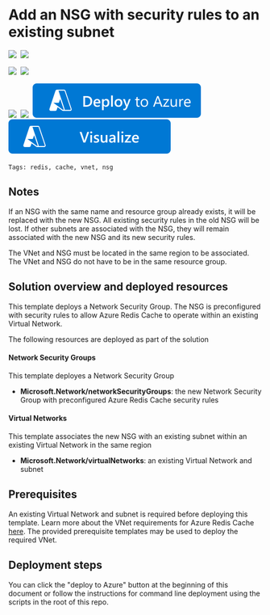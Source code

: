 # Add an NSG with security rules to an existing subnet

<IMG SRC="https://azurequickstartsservice.blob.core.windows.net/badges/201-redis-vnet-nsg/PublicLastTestDate.svg" />&nbsp;
<IMG SRC="https://azurequickstartsservice.blob.core.windows.net/badges/201-redis-vnet-nsg/PublicDeployment.svg" />&nbsp;

<IMG SRC="https://azurequickstartsservice.blob.core.windows.net/badges/201-redis-vnet-nsg/FairfaxLastTestDate.svg" />&nbsp;
<IMG SRC="https://azurequickstartsservice.blob.core.windows.net/badges/201-redis-vnet-nsg/FairfaxDeployment.svg" />&nbsp;

<IMG SRC="https://azurequickstartsservice.blob.core.windows.net/badges/201-redis-vnet-nsg/BestPracticeResult.svg" />&nbsp;
<IMG SRC="https://azurequickstartsservice.blob.core.windows.net/badges/201-redis-vnet-nsg/CredScanResult.svg" />&nbsp;
<a href="https://portal.azure.com/#create/Microsoft.Template/uri/https%3A%2F%2Fraw.githubusercontent.com%2FAzure%2Fazure-quickstart-templates%2Fmaster%2F201-redis-vnet-nsg%2Fazuredeploy.json" target="_blank">
<img src="https://raw.githubusercontent.com/Azure/azure-quickstart-templates/master/1-CONTRIBUTION-GUIDE/images/deploytoazure.svg"/>
</a>
<a href="http://armviz.io/#/?load=https%3A%2F%2Fraw.githubusercontent.com%2FAzure%2Fazure-quickstart-templates%2Fmaster%2F201-redis-vnet-nsg%2Fazuredeploy.json" target="_blank">
<img src="https://raw.githubusercontent.com/Azure/azure-quickstart-templates/master/1-CONTRIBUTION-GUIDE/images/visualizebutton.svg"/>
</a>

`Tags: redis, cache, vnet, nsg`

## Notes
If an NSG with the same name and resource group already exists, it will be replaced with the new NSG. All existing security rules in the old NSG will be lost. If other subnets are associated with the NSG, they will remain associated with the new NSG and its new security rules.

The VNet and NSG must be located in the same region to be associated. The VNet and NSG do not have to be in the same resource group.

## Solution overview and deployed resources
This template deploys a Network Security Group. The NSG is preconfigured with security rules to allow Azure Redis Cache to operate within an existing Virtual Network.

The following resources are deployed as part of the solution

#### Network Security Groups
This template deployes a Network Security Group

+ **Microsoft.Network/networkSecurityGroups**: the new Network Security Group with preconfigured Azure Redis Cache security rules

#### Virtual Networks
This template associates the new NSG with an existing subnet within an existing Virtual Network in the same region

+ **Microsoft.Network/virtualNetworks**: an existing Virtual Network and subnet

## Prerequisites
An existing Virtual Network and subnet is required before deploying this template. Learn more about the VNet requirements for Azure Redis Cache [here](https://docs.microsoft.com/en-us/azure/redis-cache/cache-how-to-premium-vnet). The provided prerequisite templates may be used to deploy the required VNet.

## Deployment steps
You can click the "deploy to Azure" button at the beginning of this document or follow the instructions for command line deployment using the scripts in the root of this repo.


